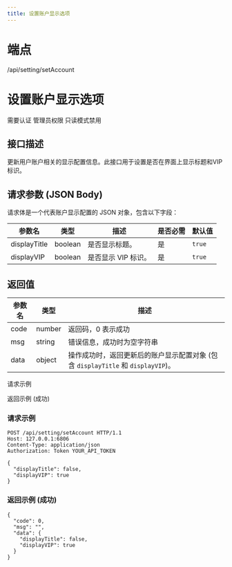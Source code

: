 ```yaml
---
title: 设置账户显示选项
---
```

# 端点

/api/setting/setAccount

# 设置账户显示选项

需要认证 管理员权限 只读模式禁用

## 接口描述

更新用户账户相关的显示配置信息。此接口用于设置是否在界面上显示标题和VIP标识。

## 请求参数 (JSON Body)

请求体是一个代表账户显示配置的 JSON 对象，包含以下字段：

| 参数名 | 类型 | 描述 | 是否必需 | 默认值 |
| --- | --- | --- | --- | --- |
| displayTitle | boolean | 是否显示标题。 | 是 | `true` |
| displayVIP | boolean | 是否显示 VIP 标识。 | 是 | `true` |

## 返回值

| 参数名 | 类型 | 描述 |
| --- | --- | --- |
| code | number | 返回码，0 表示成功 |
| msg | string | 错误信息，成功时为空字符串 |
| data | object | 操作成功时，返回更新后的账户显示配置对象 (包含 `displayTitle` 和 `displayVIP`)。 |

请求示例

返回示例 (成功)

### 请求示例

```
POST /api/setting/setAccount HTTP/1.1
Host: 127.0.0.1:6806
Content-Type: application/json
Authorization: Token YOUR_API_TOKEN

{
  "displayTitle": false,
  "displayVIP": true
}
```

### 返回示例 (成功)

```
{
  "code": 0,
  "msg": "",
  "data": {
    "displayTitle": false,
    "displayVIP": true
  }
}
```

